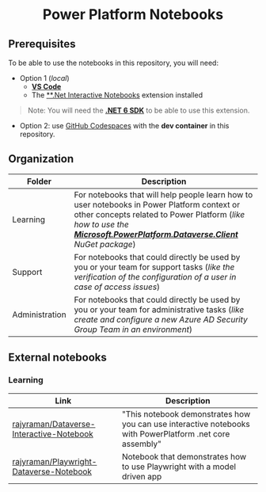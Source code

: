 <p align="center">
    <h1 align="center">
        Power Platform Notebooks
    </h1>
</p>

## Prerequisites

To be able to use the notebooks in this repository, you will need:
- Option 1 (*local*)
   - [**VS Code**](https://code.visualstudio.com/)
   - The [**.Net Interactive Notebooks](https://marketplace.visualstudio.com/items?itemName=ms-dotnettools.dotnet-interactive-vscode) extension installed

> Note: You will need the [**.NET 6 SDK**](https://dotnet.microsoft.com/en-us/download/dotnet/6.0) to be able to use this extension.

- Option 2: use [GitHub Codespaces](https://github.com/features/codespaces) with the **dev container** in this repository.

## Organization

| **Folder**     | **Description**                                                                                                                                                                                                                                                                                                                            |
| -------------- | ------------------------------------------------------------------------------------------------------------------------------------------------------------------------------------------------------------------------------------------------------------------------------------------------------------------------------------------ |
| Learning       | For notebooks that will help people learn how to user notebooks in Power Platform context or other concepts related to Power Platform (*like how to use the [**Microsoft.PowerPlatform.Dataverse.Client**](https://docs.microsoft.com/en-us/dotnet/api/microsoft.powerplatform.dataverse.client?view=dataverse-sdk-latest) NuGet package*) |
| Support        | For notebooks that could directly be used by you or your team for support tasks (*like the verification of the configuration of a user in case of access issues*)                                                                                                                                                                          |
| Administration | For notebooks that could directly be used by you or your team for administrative tasks (*like create and configure a new Azure AD Security Group Team in an environment*)                                                                                                                                                                  |

## External notebooks

### Learning

| **Link**                                                                                                                                     | **Description**                                                                                          |
| -------------------------------------------------------------------------------------------------------------------------------------------- | -------------------------------------------------------------------------------------------------------- |
| [rajyraman/Dataverse-Interactive-Notebook](https://github.com/rajyraman/Dataverse-Interactive-Notebook/blob/main/Dataverse%20Notebook.ipynb) | "This notebook demonstrates how you can use interactive notebooks with PowerPlatform .net core assembly" |
| [rajyraman/Playwright-Dataverse-Notebook](https://github.com/rajyraman/Playwright-Dataverse-Notebook/blob/main/notebooks/playwright.ipynb)   | Notebook that demonstrates how to use Playwright with a model driven app                                 |